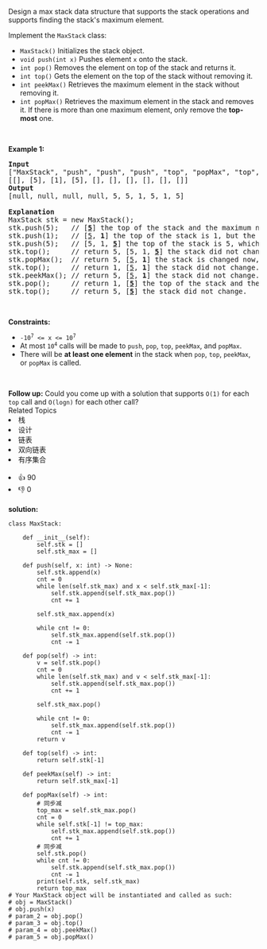 <p>Design a max stack data structure that supports the stack operations and supports finding the stack&#39;s maximum element.</p>

<p>Implement the <code>MaxStack</code> class:</p>

<ul>
	<li><code>MaxStack()</code> Initializes the stack object.</li>
	<li><code>void push(int x)</code> Pushes element <code>x</code> onto the stack.</li>
	<li><code>int pop()</code> Removes the element on top of the stack and returns it.</li>
	<li><code>int top()</code> Gets the element on the top of the stack without removing it.</li>
	<li><code>int peekMax()</code> Retrieves the maximum element in the stack without removing it.</li>
	<li><code>int popMax()</code> Retrieves the maximum element in the stack and removes it. If there is more than one maximum element, only remove the <strong>top-most</strong> one.</li>
</ul>

<p>&nbsp;</p>
<p><strong>Example 1:</strong></p>

<pre>
<strong>Input</strong>
[&quot;MaxStack&quot;, &quot;push&quot;, &quot;push&quot;, &quot;push&quot;, &quot;top&quot;, &quot;popMax&quot;, &quot;top&quot;, &quot;peekMax&quot;, &quot;pop&quot;, &quot;top&quot;]
[[], [5], [1], [5], [], [], [], [], [], []]
<strong>Output</strong>
[null, null, null, null, 5, 5, 1, 5, 1, 5]

<strong>Explanation</strong>
MaxStack stk = new MaxStack();
stk.push(5);   // [<strong><u>5</u></strong>] the top of the stack and the maximum number is 5.
stk.push(1);   // [<u>5</u>, <strong>1</strong>] the top of the stack is 1, but the maximum is 5.
stk.push(5);   // [5, 1, <strong><u>5</u></strong>] the top of the stack is 5, which is also the maximum, because it is the top most one.
stk.top();     // return 5, [5, 1, <strong><u>5</u></strong>] the stack did not change.
stk.popMax();  // return 5, [<u>5</u>, <strong>1</strong>] the stack is changed now, and the top is different from the max.
stk.top();     // return 1, [<u>5</u>, <strong>1</strong>] the stack did not change.
stk.peekMax(); // return 5, [<u>5</u>, <strong>1</strong>] the stack did not change.
stk.pop();     // return 1, [<strong><u>5</u></strong>] the top of the stack and the max element is now 5.
stk.top();     // return 5, [<strong><u>5</u></strong>] the stack did not change.
</pre>

<p>&nbsp;</p>
<p><strong>Constraints:</strong></p>

<ul>
	<li><code>-10<sup>7</sup> &lt;= x &lt;= 10<sup>7</sup></code></li>
	<li>At most <code>10<sup>4</sup></code> calls will be made to <code>push</code>, <code>pop</code>, <code>top</code>, <code>peekMax</code>, and <code>popMax</code>.</li>
	<li>There will be <strong>at least one element</strong> in the stack when <code>pop</code>, <code>top</code>, <code>peekMax</code>, or <code>popMax</code> is called.</li>
</ul>

<p>&nbsp;</p>
<strong>Follow up:</strong> Could you come up with a solution that supports <code>O(1)</code> for each <code>top</code> call and <code>O(logn)</code> for each other call?&nbsp;<div><div>Related Topics</div><div><li>栈</li><li>设计</li><li>链表</li><li>双向链表</li><li>有序集合</li></div></div><br><div><li>👍 90</li><li>👎 0</li></div> 
<br>
<strong> solution: </strong>

```python3
class MaxStack:

    def __init__(self):
        self.stk = []
        self.stk_max = []

    def push(self, x: int) -> None:
        self.stk.append(x)
        cnt = 0
        while len(self.stk_max) and x < self.stk_max[-1]:
            self.stk.append(self.stk_max.pop())
            cnt += 1

        self.stk_max.append(x)

        while cnt != 0:
            self.stk_max.append(self.stk.pop())
            cnt -= 1

    def pop(self) -> int:
        v = self.stk.pop()
        cnt = 0
        while len(self.stk_max) and v < self.stk_max[-1]:
            self.stk.append(self.stk_max.pop())
            cnt += 1

        self.stk_max.pop()

        while cnt != 0:
            self.stk_max.append(self.stk.pop())
            cnt -= 1
        return v

    def top(self) -> int:
        return self.stk[-1]

    def peekMax(self) -> int:
        return self.stk_max[-1]

    def popMax(self) -> int:
        # 同步减
        top_max = self.stk_max.pop()
        cnt = 0
        while self.stk[-1] != top_max:
            self.stk_max.append(self.stk.pop())
            cnt += 1
        # 同步减
        self.stk.pop()
        while cnt != 0:
            self.stk.append(self.stk_max.pop())
            cnt -= 1
        print(self.stk, self.stk_max)
        return top_max
# Your MaxStack object will be instantiated and called as such:
# obj = MaxStack()
# obj.push(x)
# param_2 = obj.pop()
# param_3 = obj.top()
# param_4 = obj.peekMax()
# param_5 = obj.popMax()

```
  